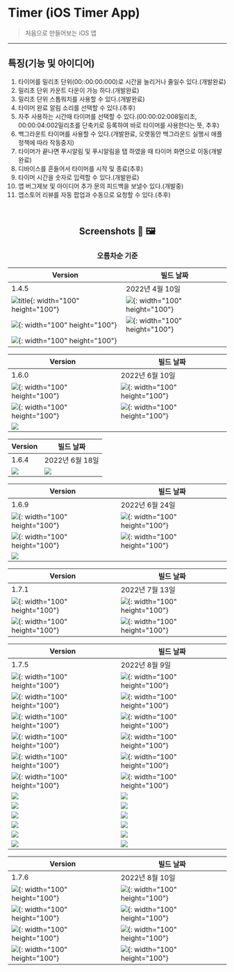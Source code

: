 Timer (iOS Timer App)
===
> 처음으로 만들어보는 iOS 앱
---
## 특징(기능 및 아이디어)
1. 타이머를 밀리초 단위(00::00:00:000)로 시간을 늘리거나 줄일수 있다.(개발완료)
2. 밀리초 단위 카운트 다운이 가능 하다.(개발완료)
3. 밀리초 단위 스톱워치를 사용할 수 있다.(개발완료)
4. 타이머 완료 알림 소리를 선택할 수 있다.(추후)
5. 자주 사용하는 시간때 타이머를 선택할 수 있다.(00:00:02:008밀리초, 00:00:04:002밀리초를 단축키로 등록하여 바로 타이머를 사용한다는 뜻, 추후)
6. 백그라운트 타이머를 사용할 수 있다.(개발완료, 오랫동안 백그라운드 실행시 애플 정책에 따라 작동중지)
7. 타이머가 끝나면 푸시알림 및 푸시알림을 탭 하였을 때 타이머 화면으로 이동(개발완료)
8. 디바이스를 흔들어서 타이머를 시작 및 종료(추후)
9. 타이머 시간을 숫자로 입력할 수 있다.(개발완료)
10. 앱 버그제보 및 아이디어 추가 문의 피드백을 보낼수 있다.(개발중) 
11. 앱스토어 리뷰를 자동 팝업과 수동으로 요청할 수 있다.(추후)

<br>

<div align="center">

## Screenshots 📸 🖼

### 오름차순 기준

| Version |빌드 날짜 
|-|-
|1.4.5|2022년 4월 10일
| ![title](Screenshots/1.4.5/IMG_2212.PNG){: width="100" height="100"}| ![](Screenshots/1.4.5/IMG_2213.PNG){: width="100" height="100"}
| ![](Screenshots/1.4.5/IMG_2214.PNG){: width="100" height="100"} | ![](Screenshots/1.4.5/IMG_2215.PNG){: width="100" height="100"}
| ![](Screenshots/1.4.5/IMG_2216.PNG){: width="100" height="100"} |



| Version |빌드 날짜 
|---------------|---|
|1.6.0|2022년 6월 10일
|![](Screenshots/1.6.0/Simulator%20Screen%20Shot%20-%20iPhone%2013%20Pro%20-%202022-06-10%20at%2008.49.41.png){: width="100" height="100"}|![](Screenshots/1.6.0/Simulator%20Screen%20Shot%20-%20iPhone%2013%20Pro%20-%202022-06-10%20at%2008.49.51.png){: width="100" height="100"}
|![](Screenshots/1.6.0/Simulator%20Screen%20Shot%20-%20iPhone%2013%20Pro%20-%202022-06-10%20at%2008.50.03.png){: width="100" height="100"}|![](Screenshots/1.6.0/Simulator%20Screen%20Shot%20-%20iPhone%2013%20Pro%20-%202022-06-10%20at%2008.50.15.png){: width="100" height="100"}
|![](Screenshots/1.6.0/Simulator%20Screen%20Shot%20-%20iPhone%2013%20Pro%20-%202022-06-10%20at%2008.50.43.png) 

| Version |빌드 날짜 
|---------------|---|
|1.6.4|2022년 6월 18일
|![](Screenshots/1.6.4/IMG_1453.PNG)|![](Screenshots/1.6.4/IMG_1452.PNG)

| Version |빌드 날짜 
|---------------|---|
|1.6.9|2022년 6월 24일
|![](Screenshots/1.6.9/83ABF940-3250-4196-93BD-420C78303A15.png){: width="100" height="100"}|![](Screenshots/1.6.9/170C011B-C326-4EE5-928C-9F59A3E6D476.png){: width="100" height="100"}
|![](Screenshots/1.6.9/E026E82F-DAC5-49E4-BD14-A2D316CB3B01.png){: width="100" height="100"}|![](Screenshots/1.6.9/FB879B37-30C3-43A8-B2F9-21355472A619.png){: width="100" height="100"}
|![](Screenshots/1.6.9/FD5F04FD-0A18-43C9-B2F2-2356237B8991.png) 

| Version |빌드 날짜 
|---------------|---|
|1.7.1|2022년 7월 13일
|![](Screenshots/1.7.1/IMG_1464.PNG){: width="100" height="100"}|![](Screenshots/1.7.1/IMG_1465.PNG){: width="100" height="100"}
|![](Screenshots/1.7.1/IMG_1466.PNG){: width="100" height="100"}|![](Screenshots/1.7.1/IMG_1467.PNG){: width="100" height="100"}

| Version |빌드 날짜 
|---------------|---|
|1.7.5|2022년 8월 9일
|![](Screenshots/1.7.5/IMG_1482.PNG){: width="100" height="100"}|![](Screenshots/1.7.5/IMG_1483.PNG){: width="100" height="100"}
|![](Screenshots/1.7.5/IMG_1484.PNG){: width="100" height="100"}|![](Screenshots/1.7.5/IMG_1485.PNG){: width="100" height="100"}
|![](Screenshots/1.7.5/IMG_1486.PNG){: width="100" height="100"}|![](Screenshots/1.7.5/IMG_1487.PNG){: width="100" height="100"}
|![](Screenshots/1.7.5/IMG_1488.PNG){: width="100" height="100"}|![](Screenshots/1.7.5/IMG_1489.PNG){: width="100" height="100"}
|![](Screenshots/1.7.5/IMG_1490.PNG){: width="100" height="100"}|![](Screenshots/1.7.5/IMG_1491.PNG){: width="100" height="100"}
|![](Screenshots/1.7.5/Simulator%20Screen%20Shot%20-%20iPhone%2013%20Pro%20-%202022-08-09%20at%2006.28.47.png){: width="100" height="100"}|![](Screenshots/1.7.5/Simulator%20Screen%20Shot%20-%20iPhone%2013%20Pro%20-%202022-08-09%20at%2006.29.00.png){: width="100" height="100"}
|![](Screenshots/1.7.5/Simulator%20Screen%20Shot%20-%20iPhone%2013%20Pro%20-%202022-08-09%20at%2006.29.14.png)|![](Screenshots/1.7.5/Simulator%20Screen%20Shot%20-%20iPhone%2013%20Pro%20-%202022-08-09%20at%2006.29.22.png) 
|![](Screenshots/1.7.5/Simulator%20Screen%20Shot%20-%20iPhone%2013%20Pro%20-%202022-08-09%20at%2006.29.25.png)|![](Screenshots/1.7.5/Simulator%20Screen%20Shot%20-%20iPhone%2013%20Pro%20-%202022-08-09%20at%2006.29.28.png) 
|![](Screenshots/1.7.5/Simulator%20Screen%20Shot%20-%20iPhone%2013%20Pro%20-%202022-08-09%20at%2006.29.31.png)|![](Screenshots/1.7.5/Simulator%20Screen%20Shot%20-%20iPhone%2013%20Pro%20-%202022-08-09%20at%2006.29.34.png) 
|![](Screenshots/1.7.5/Simulator%20Screen%20Shot%20-%20iPhone%2013%20Pro%20-%202022-08-09%20at%2006.29.36.png)|![](Screenshots/1.7.5/Simulator%20Screen%20Shot%20-%20iPhone%2013%20Pro%20-%202022-08-09%20at%2006.29.39.png) 
|![](Screenshots/1.7.5/Simulator%20Screen%20Shot%20-%20iPhone%2013%20Pro%20-%202022-08-09%20at%2006.29.45.png)|![](Screenshots/1.7.5/Simulator%20Screen%20Shot%20-%20iPhone%2013%20Pro%20-%202022-08-09%20at%2006.29.50.png) 
|![](Screenshots/1.7.5/Simulator%20Screen%20Shot%20-%20iPhone%2013%20Pro%20-%202022-08-09%20at%2006.29.53.png)|![](Screenshots/1.7.5/Simulator%20Screen%20Shot%20-%20iPhone%2013%20Pro%20-%202022-08-09%20at%2006.29.58.png)

| Version |빌드 날짜 
|---------------|---|
|1.7.6|2022년 8월 10일
|![](Screenshots/1.7.6/1.png){: width="100" height="100"}|![](Screenshots/1.7.6/2.png){: width="100" height="100"}
|![](Screenshots/1.7.6/3.png){: width="100" height="100"}|![](Screenshots/1.7.6/4.png){: width="100" height="100"}
|![](Screenshots/1.7.6/5.png){: width="100" height="100"}|![](Screenshots/1.7.6/6.png){: width="100" height="100"}
|![](Screenshots/1.7.6/7.png){: width="100" height="100"}|![](Screenshots/1.7.6/8.png){: width="100" height="100"} 


</div>